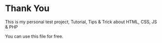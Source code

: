 # Thank You
This is my personal test project, Tutorial, Tips & Trick about HTML, CSS, JS & PHP

You can use this file for free.